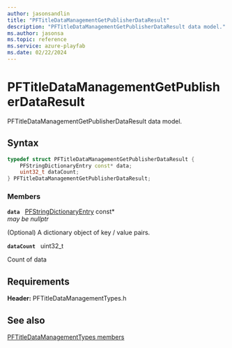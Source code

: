 ```yaml
---
author: jasonsandlin
title: "PFTitleDataManagementGetPublisherDataResult"
description: "PFTitleDataManagementGetPublisherDataResult data model."
ms.author: jasonsa
ms.topic: reference
ms.service: azure-playfab
ms.date: 02/22/2024
---
```


# PFTitleDataManagementGetPublisherDataResult  

PFTitleDataManagementGetPublisherDataResult data model.  

## Syntax  
  
```cpp
typedef struct PFTitleDataManagementGetPublisherDataResult {  
    PFStringDictionaryEntry const* data;  
    uint32_t dataCount;  
} PFTitleDataManagementGetPublisherDataResult;  
```
  
### Members  
  
**`data`** &nbsp; [PFStringDictionaryEntry](../../pftypes/structs/pfstringdictionaryentry.md) const*  
*may be nullptr*  
  
(Optional) A dictionary object of key / value pairs.
  
**`dataCount`** &nbsp; uint32_t  
  
Count of data
  
  
## Requirements  
  
**Header:** PFTitleDataManagementTypes.h
  
## See also  
[PFTitleDataManagementTypes members](../pftitledatamanagementtypes_members.md)  

  
  
